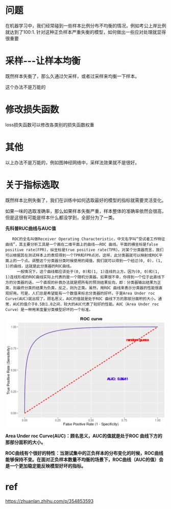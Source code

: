 # 问题

在机器学习中，我们经常碰到一些样本比例分布不均衡的情况，例如考公上岸比例就达到了100:1. 针对这种正负样本严重失衡的模型，如何做出一些应对处理就显得很重要



# 采样---让样本均衡

既然样本失衡了，那么久通过欠采样，或者过采样来均衡一下样本。

这个办法不是万能的

# 修改损失函数

loss损失函数可以修改各类别的损失函数权重

# 其他

以上办法不是万能的，例如图神经网络中，采样法效果就不是很好。



# 关于指标选取

既然样本比例失衡了，我们在训练中如何选取最好的模型的指标就需要灵活变化。

如果一味的选取准确率，那么如果样本失衡严重，样本整体的准确率依然会很高，但是这很有可能是样本什么都没学到，全部分为了一类。

**先科普RUC曲线与AUC值**

```
   ROC的全名叫做Receiver Operating Characteristic，中文名字叫“受试者工作特征曲线”，其主要分析工具是一个画在二维平面上的曲线——ROC 曲线。平面的横坐标是false positive rate(FPR)，纵坐标是true positive rate(TPR)。对某个分类器而言，我们可以根据其在测试样本上的表现得到一个TPR和FPR点对。这样，此分类器就可以映射成ROC平面上的一个点。调整这个分类器分类时候使用的阈值，我们就可以得到一个经过(0, 0)，(1, 1)的曲线，这就是此分类器的ROC曲线。
     一般情况下，这个曲线都应该处于(0, 0)和(1, 1)连线的上方。因为(0, 0)和(1, 1)连线形成的ROC曲线实际上代表的是一个随机分类器。如果很不幸，你得到一个位于此直线下方的分类器的话，一个直观的补救办法就是把所有的预测结果反向，即：分类器输出结果为正类，则最终分类的结果为负类，反之，则为正类。虽然，用ROC 曲线来表示分类器的性能很直观好用。可是，人们总是希望能有一个数值来标志分类器的好坏。于是Area Under roc Curve(AUC)就出现了。顾名思义，AUC的值就是处于ROC 曲线下方的那部分面积的大小。通常，AUC的值介于0.5到1.0之间，较大的AUC代表了较好的性能。AUC（Area Under roc Curve）是一种用来度量分类模型好坏的一个标准。
```

![image-20230208233439602](https://raw.githubusercontent.com/kengerlwl/MDimg/master/image/0277f6d2ba1fc17e277b915ebf0a5632/6372c74e57bb14fd916771a7877dbe6d.png)

**Area Under roc Curve(AUC)：顾名思义，AUC的值就是处于ROC 曲线下方的那部分面积的大小。**

**ROC曲线有个很好的特性：当测试集中的正负样本的分布变化的时候，ROC曲线能够保持不变。在面对正负样本数量不均衡的场景下，ROC曲线（AUC的值）会是一个更加稳定能反映模型好坏的指标。**





# ref

https://zhuanlan.zhihu.com/p/354853593

